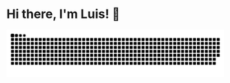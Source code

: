 # Hi there, I'm Luis! 👋

<picture>
  <source media="(prefers-color-scheme: dark)" srcset="https://raw.githubusercontent.com/luistschurtschenthaler/luistschurtschenthaler/output/github-snake-dark.svg" />
  <source media="(prefers-color-scheme: light)" srcset="https://raw.githubusercontent.com/luistschurtschenthaler/luistschurtschenthaler/output/github-snake.svg" />
  <img alt="github-snake" src="https://raw.githubusercontent.com/luistschurtschenthaler/luistschurtschenthaler/output/github-snake.svg" />
</picture>
